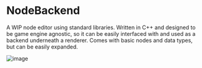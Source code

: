 # NodeBackend
A WIP node editor using standard libraries.
Written in C++ and designed to be game engine agnostic, so it can be easily interfaced with and used as a backend underneath a renderer.
Comes with basic nodes and data types, but can be easily expanded.

![image](https://www.dropbox.com/s/voekwaa15y5pvq1/image.png?raw=1)
